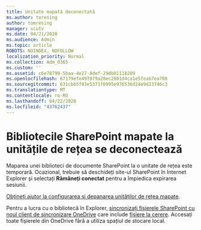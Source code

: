 ```yaml
---
title: Unitate mapată deconectată
ms.author: toresing
author: tomresing
manager: scotv
ms.date: 04/21/2020
ms.audience: Admin
ms.topic: article
ROBOTS: NOINDEX, NOFOLLOW
localization_priority: Normal
ms.collection: Adm_O365
ms.custom: ''
ms.assetid: c6e78799-5baa-4e27-8def-29db01118209
ms.openlocfilehash: 67179efe497079a28ec2801d4ca1e5feab7ea708
ms.sourcegitcommit: 631cbb5f03e5371f0995e976536d24e9d13746c3
ms.translationtype: MT
ms.contentlocale: ro-RO
ms.lasthandoff: 04/22/2020
ms.locfileid: "43762437"
---
```

# <a name="sharepoint-libraries-mapped-to-network-drives-become-disconnected"></a>Bibliotecile SharePoint mapate la unitățile de rețea se deconectează

Maparea unei biblioteci de documente SharePoint la o unitate de rețea este temporară. Ocazional, trebuie să deschideți site-ul SharePoint în Internet Explorer și selectați **Rămâneți conectat** pentru a împiedica expirarea sesiunii. 
  
[Obțineți ajutor la configurarea și depanarea unităților de rețea mapate](https://docs.microsoft.com/sharepoint/support/administration/troubleshoot-mapped-network-drives).
  
Pentru a lucra cu o bibliotecă în Explorer, [sincronizați fișierele SharePoint cu noul client de sincronizare OneDrive](https://support.office.com/article/6de9ede8-5b6e-4503-80b2-6190f3354a88.aspx) care include [fișiere la cerere](https://support.office.com/article/0e6860d3-d9f3-4971-b321-7092438fb38e.aspx). Accesați toate fișierele din OneDrive fără a utiliza spațiul de stocare local.
  

